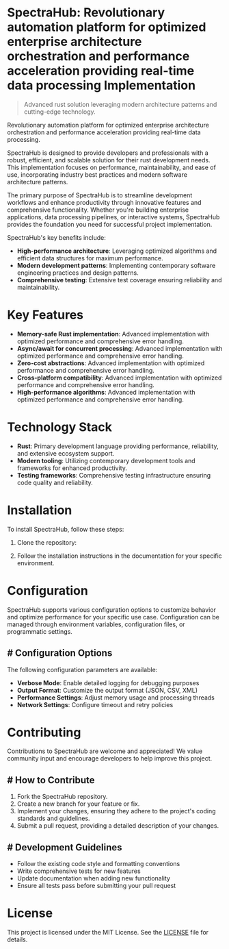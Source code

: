 <!-- fallback_SpectraHub_20250802211829_99198 -->

# SpectraHub: Revolutionary automation platform for optimized enterprise architecture orchestration and performance acceleration providing real-time data processing Implementation
> Advanced rust solution leveraging modern architecture patterns and cutting-edge technology.

Revolutionary automation platform for optimized enterprise architecture orchestration and performance acceleration providing real-time data processing.

SpectraHub is designed to provide developers and professionals with a robust, efficient, and scalable solution for their rust development needs. This implementation focuses on performance, maintainability, and ease of use, incorporating industry best practices and modern software architecture patterns.

The primary purpose of SpectraHub is to streamline development workflows and enhance productivity through innovative features and comprehensive functionality. Whether you're building enterprise applications, data processing pipelines, or interactive systems, SpectraHub provides the foundation you need for successful project implementation.

SpectraHub's key benefits include:

* **High-performance architecture**: Leveraging optimized algorithms and efficient data structures for maximum performance.
* **Modern development patterns**: Implementing contemporary software engineering practices and design patterns.
* **Comprehensive testing**: Extensive test coverage ensuring reliability and maintainability.

# Key Features

* **Memory-safe Rust implementation**: Advanced implementation with optimized performance and comprehensive error handling.
* **Async/await for concurrent processing**: Advanced implementation with optimized performance and comprehensive error handling.
* **Zero-cost abstractions**: Advanced implementation with optimized performance and comprehensive error handling.
* **Cross-platform compatibility**: Advanced implementation with optimized performance and comprehensive error handling.
* **High-performance algorithms**: Advanced implementation with optimized performance and comprehensive error handling.

# Technology Stack

* **Rust**: Primary development language providing performance, reliability, and extensive ecosystem support.
* **Modern tooling**: Utilizing contemporary development tools and frameworks for enhanced productivity.
* **Testing frameworks**: Comprehensive testing infrastructure ensuring code quality and reliability.

# Installation

To install SpectraHub, follow these steps:

1. Clone the repository:


2. Follow the installation instructions in the documentation for your specific environment.

# Configuration

SpectraHub supports various configuration options to customize behavior and optimize performance for your specific use case. Configuration can be managed through environment variables, configuration files, or programmatic settings.

## # Configuration Options

The following configuration parameters are available:

* **Verbose Mode**: Enable detailed logging for debugging purposes
* **Output Format**: Customize the output format (JSON, CSV, XML)
* **Performance Settings**: Adjust memory usage and processing threads
* **Network Settings**: Configure timeout and retry policies

# Contributing

Contributions to SpectraHub are welcome and appreciated! We value community input and encourage developers to help improve this project.

## # How to Contribute

1. Fork the SpectraHub repository.
2. Create a new branch for your feature or fix.
3. Implement your changes, ensuring they adhere to the project's coding standards and guidelines.
4. Submit a pull request, providing a detailed description of your changes.

## # Development Guidelines

* Follow the existing code style and formatting conventions
* Write comprehensive tests for new features
* Update documentation when adding new functionality
* Ensure all tests pass before submitting your pull request

# License

This project is licensed under the MIT License. See the [LICENSE](https://github.com/ludo53/SpectraHub/blob/main/LICENSE) file for details.
